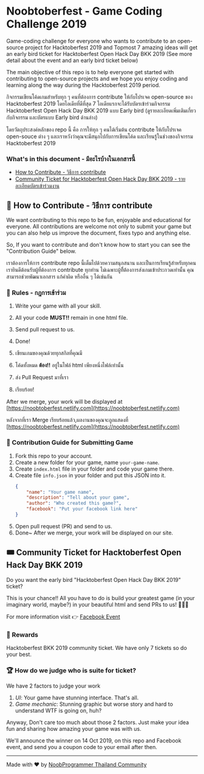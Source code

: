 # Noobtoberfest - Game Coding Challenge 2019
Game-coding challenge for everyone who wants to contribute to an open-source project for Hacktoberfest 2019 and Topmost 7 amazing ideas will get an early bird ticket for Hacktoberfest Open Hack Day BKK 2019 (See more detail about the event and an early bird ticket below)

The main objective of this repo is to help everyone get started with contributing to open-source projects and we hope you enjoy coding and learning along the way during the Hacktoberfest 2019 period.

กิจกรรมเขียนโค้ดเกมสำหรับทุก ๆ คนที่ต้องการ contribute ให้กับโปรเจค open-source ของ Hacktoberfest 2019 โดยไอเดียที่ดีที่สุด 7 ไอเดียแรกจะได้รับบัตรเข้าร่วมกิจกรรม Hacktoberfest Open Hack Day BKK 2019 แบบ Early bird (ดูรายละเอียดเพิ่มเติมเกี่ยวกับกิจกรรม และบัตรแบบ Early bird ด้านล่าง)

โดยวัตถุประสงค์หลักของ repo นี้ คือ การให้ทุก ๆ คนได้เริ่มต้น contribute ให้กับโปรเจค open-souce ต่าง ๆ และเราหวังว่าคุณจะมีสนุกไปกับการเขียนโค้ด และเรียนรู้ในช่วงของกิจกรรม Hacktoberfest 2019

### What's in this document - มีอะไรบ้างในเอกสารนี้
- [How to Contribute - วิธีการ contribute](https://github.com/chunza2542/noobtoberfest#-how-to-contribute) 
- [Community Ticket for Hacktoberfest Open Hack Day BKK 2019 - รายละเอียดบัตรเข้าร่วมงาน](https://github.com/chunza2542/noobtoberfest#-community-ticket-for-hacktoberfest-open-hack-day-bkk-2019)

## 🤝 How to Contribute - วิธีการ contribute
We want contributing to this repo to be fun, enjoyable and educational for everyone. All contributions are welcome not only to submit your game but you can also help us improve the document, fixes typo and anything else.

So, If you want to contribute and don't know how to start you can see the "Contribution Guide" below.

เราต้องการให้การ contribute repo นี้เต็มไปด้วยความสนุกสนาน และเป็นการเรียนรู้สำหรับทุกคน เรายินดีต้อนรับผู้ที่ต้องการ contribute ทุกท่าน ไม่เฉพาะผู้ที่ิต้องการส่งเกมเข้าประกวดเท่านั้น คุณสามารถช่วยพัฒนาเอกสาร แก้คำผิด หรืออื่น ๆ ได้เช่นกัน

### 📝 Rules - กฎการเข้าร่วม

1. Write your game with all your skill.
2. All your code **MUST!!** remain in one html file.
3. Send pull request to us.
4. Done!

1. เขียนเกมของคุณด้วยทุกสกิลที่คุณมี
2. โค้ดทั้งหมด **ต้อง!!** อยู่ในไฟล์ html เพียงหนึ่งไฟล์เท่านั้น
3. ส่ง Pull Request มาที่เรา
4. เรียบร้อย!

After we merge, your work will be displayed at [https://noobtoberfest.netlify.com](https://noobtoberfest.netlify.com)

หลังจากที่เรา Merge เรียบร้อยแล้ว,ผลงานของคุณจะถูกแสดงที่ [https://noobtoberfest.netlify.com](https://noobtoberfest.netlify.com)

### 🤖 ‍Contribution Guide for Submitting Game
1. Fork this repo to your account.
2. Create a new folder for your game, name `your-game-name`.
3. Create `index.html` file in your folder and code your game there.
4. Create file `info.json` in your folder and put this JSON into it.
	```json
	{
		"name": "Your game name",
		"description": "Tell about your game",
		"author": "Who created this game?",
		"facebook": "Put your facebook link here"
	}
	```
5. Open pull request (PR) and send to us.
6. Done~ After we merge, your work will be displayed on our site.


## 🎟 Community Ticket for Hacktoberfest Open Hack Day BKK 2019

Do you want the early bird "Hacktoberfest Open Hack Day BKK 2019" ticket?

This is your chance!! All you have to do is build your greatest game (in your imaginary world, maybe?) in your beautiful html and send PRs to us! 👏👏👏

For more information visit 👉 [Facebook Event](https://www.facebook.com/events/522162471684850/)

### 🥇 Rewards

Hacktoberfest BKK 2019 community ticket. We have only 7 tickets so do your best.

### 🏆 How do we judge who is suite for ticket?

We have 2 factors to judge your work

1. *UI*: Your game have stunning interface. That's all.
2. *Game mechanic*: Stunning graphic but worse story and hard to understand WTF is going on, huh?

Anyway, Don't care too much about those 2 factors. Just make your idea fun and sharing how amazing your game was with us.

We'll announce the winner on 14 Oct 2019, on this repo and Facebook event, and send you a coupon code to your email after then.

---

Made with ❤️ by [NoobProgrammer Thailand Community](https://www.facebook.com/groups/noobprogrammer/)
